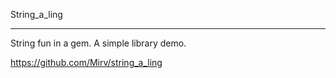 String_a_ling

----------------------------------------------------------------- 

String fun in a gem.  A simple library demo.

https://github.com/Mirv/string_a_ling